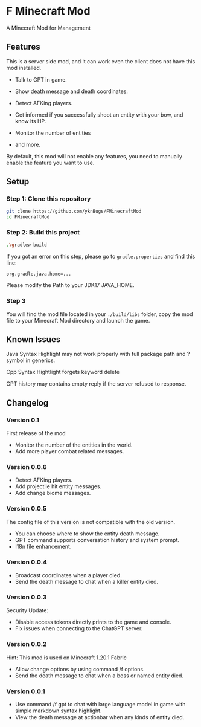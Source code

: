 # F Minecraft Mod

A Minecraft Mod for Management

## Features

This is a server side mod, and it can work even the client does not have this mod installed.

- Talk to GPT in game.

- Show death message and death coordinates.

- Detect AFKing players.

- Get informed if you successfully shoot an entity with your bow, and know its HP.

- Monitor the number of entities

- and more.

By default, this mod will not enable any features, you need to manually enable the feature you want to use.

## Setup

### Step 1: Clone this repository

```bash
git clone https://github.com/yknBugs/FMinecraftMod
cd FMinecraftMod
```

### Step 2: Build this project

```bash
.\gradlew build
```

If you got an error on this step, please go to `gradle.properties` and find this line:

```text
org.gradle.java.home=...
```

Please modify the Path to your JDK17 JAVA_HOME.

### Step 3

You will find the mod file located in your `./build/libs` folder, copy the mod file to your Minecraft Mod directory and launch the game.

## Known Issues

Java Syntax Highlight may not work properly with full package path and ? symbol in generics.

Cpp Syntax Hightlight forgets keyword delete

GPT history may contains empty reply if the server refused to response.

## Changelog

### Version 0.1

First release of the mod

- Monitor the number of the entities in the world.
- Add more player combat related messages.

### Version 0.0.6

- Detect AFKing players.
- Add projectile hit entity messages.
- Add change biome messages.

### Version 0.0.5

The config file of this version is not compatible with the old version.

- You can choose where to show the entity death message.
- GPT command supports conversation history and system prompt.
- I18n file enhancement.

### Version 0.0.4

- Broadcast coordinates when a player died.
- Send the death message to chat when a killer entity died.

### Version 0.0.3

Security Update:

- Disable access tokens directly prints to the game and console.
- Fix issues when connecting to the ChatGPT server.

### Version 0.0.2

Hint: This mod is used on Minecraft 1.20.1 Fabric

- Allow change options by using command /f options.
- Send the death message to chat when a boss or named entity died.

### Version 0.0.1

- Use command /f gpt to chat with large language model in game with simple markdown syntax highlight.
- View the death message at actionbar when any kinds of entity died.
